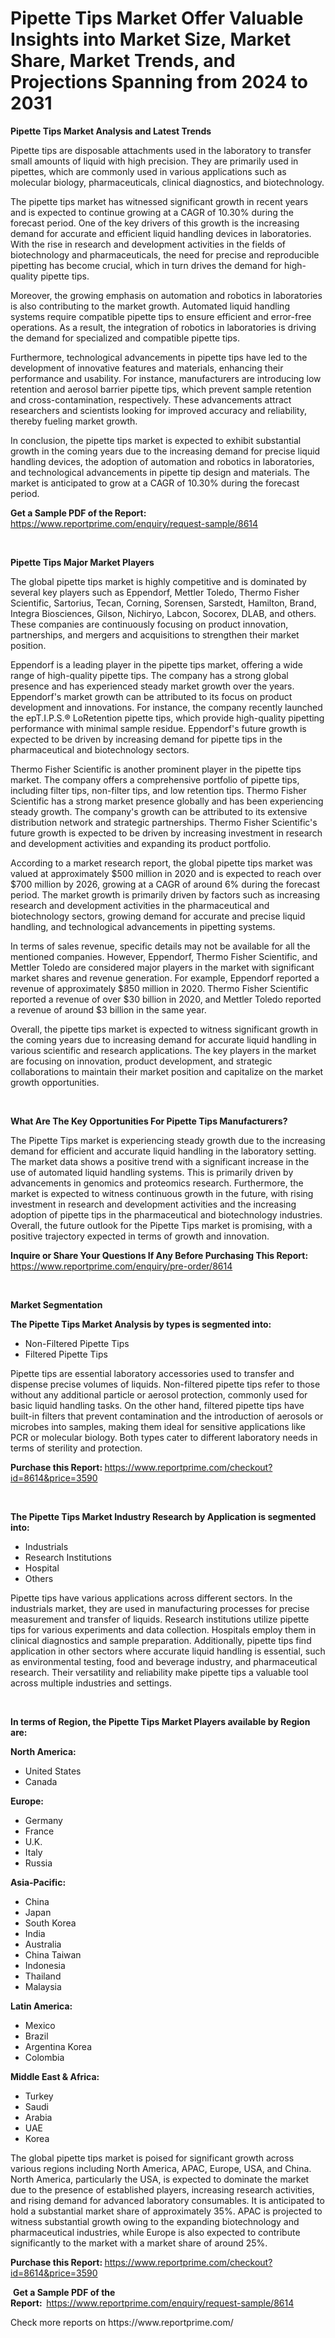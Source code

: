 <p><h1>Pipette Tips Market Offer Valuable Insights into Market Size, Market Share, Market Trends, and Projections Spanning from 2024 to 2031</h1></p><p><strong>Pipette Tips Market Analysis and Latest Trends</strong></p>
<p><p>Pipette tips are disposable attachments used in the laboratory to transfer small amounts of liquid with high precision. They are primarily used in pipettes, which are commonly used in various applications such as molecular biology, pharmaceuticals, clinical diagnostics, and biotechnology. </p><p>The pipette tips market has witnessed significant growth in recent years and is expected to continue growing at a CAGR of 10.30% during the forecast period. One of the key drivers of this growth is the increasing demand for accurate and efficient liquid handling devices in laboratories. With the rise in research and development activities in the fields of biotechnology and pharmaceuticals, the need for precise and reproducible pipetting has become crucial, which in turn drives the demand for high-quality pipette tips.</p><p>Moreover, the growing emphasis on automation and robotics in laboratories is also contributing to the market growth. Automated liquid handling systems require compatible pipette tips to ensure efficient and error-free operations. As a result, the integration of robotics in laboratories is driving the demand for specialized and compatible pipette tips.</p><p>Furthermore, technological advancements in pipette tips have led to the development of innovative features and materials, enhancing their performance and usability. For instance, manufacturers are introducing low retention and aerosol barrier pipette tips, which prevent sample retention and cross-contamination, respectively. These advancements attract researchers and scientists looking for improved accuracy and reliability, thereby fueling market growth.</p><p>In conclusion, the pipette tips market is expected to exhibit substantial growth in the coming years due to the increasing demand for precise liquid handling devices, the adoption of automation and robotics in laboratories, and technological advancements in pipette tip design and materials. The market is anticipated to grow at a CAGR of 10.30% during the forecast period.</p></p>
<p><strong>Get a Sample PDF of the Report:&nbsp;</strong> <a href="https://www.reportprime.com/enquiry/request-sample/8614">https://www.reportprime.com/enquiry/request-sample/8614</a></p>
<p>&nbsp;</p>
<p><strong>Pipette Tips Major Market Players</strong></p>
<p><p>The global pipette tips market is highly competitive and is dominated by several key players such as Eppendorf, Mettler Toledo, Thermo Fisher Scientific, Sartorius, Tecan, Corning, Sorensen, Sarstedt, Hamilton, Brand, Integra Biosciences, Gilson, Nichiryo, Labcon, Socorex, DLAB, and others. These companies are continuously focusing on product innovation, partnerships, and mergers and acquisitions to strengthen their market position.</p><p>Eppendorf is a leading player in the pipette tips market, offering a wide range of high-quality pipette tips. The company has a strong global presence and has experienced steady market growth over the years. Eppendorf's market growth can be attributed to its focus on product development and innovations. For instance, the company recently launched the epT.I.P.S.® LoRetention pipette tips, which provide high-quality pipetting performance with minimal sample residue. Eppendorf's future growth is expected to be driven by increasing demand for pipette tips in the pharmaceutical and biotechnology sectors.</p><p>Thermo Fisher Scientific is another prominent player in the pipette tips market. The company offers a comprehensive portfolio of pipette tips, including filter tips, non-filter tips, and low retention tips. Thermo Fisher Scientific has a strong market presence globally and has been experiencing steady growth. The company's growth can be attributed to its extensive distribution network and strategic partnerships. Thermo Fisher Scientific's future growth is expected to be driven by increasing investment in research and development activities and expanding its product portfolio.</p><p>According to a market research report, the global pipette tips market was valued at approximately $500 million in 2020 and is expected to reach over $700 million by 2026, growing at a CAGR of around 6% during the forecast period. The market growth is primarily driven by factors such as increasing research and development activities in the pharmaceutical and biotechnology sectors, growing demand for accurate and precise liquid handling, and technological advancements in pipetting systems.</p><p>In terms of sales revenue, specific details may not be available for all the mentioned companies. However, Eppendorf, Thermo Fisher Scientific, and Mettler Toledo are considered major players in the market with significant market shares and revenue generation. For example, Eppendorf reported a revenue of approximately $850 million in 2020. Thermo Fisher Scientific reported a revenue of over $30 billion in 2020, and Mettler Toledo reported a revenue of around $3 billion in the same year.</p><p>Overall, the pipette tips market is expected to witness significant growth in the coming years due to increasing demand for accurate liquid handling in various scientific and research applications. The key players in the market are focusing on innovation, product development, and strategic collaborations to maintain their market position and capitalize on the market growth opportunities.</p></p>
<p>&nbsp;</p>
<p><strong>What Are The Key Opportunities For Pipette Tips Manufacturers?</strong></p>
<p><p>The Pipette Tips market is experiencing steady growth due to the increasing demand for efficient and accurate liquid handling in the laboratory setting. The market data shows a positive trend with a significant increase in the use of automated liquid handling systems. This is primarily driven by advancements in genomics and proteomics research. Furthermore, the market is expected to witness continuous growth in the future, with rising investment in research and development activities and the increasing adoption of pipette tips in the pharmaceutical and biotechnology industries. Overall, the future outlook for the Pipette Tips market is promising, with a positive trajectory expected in terms of growth and innovation.</p></p>
<p><strong>Inquire or Share Your Questions If Any Before Purchasing This Report:</strong> <a href="https://www.reportprime.com/enquiry/pre-order/8614">https://www.reportprime.com/enquiry/pre-order/8614</a></p>
<p>&nbsp;</p>
<p><strong>Market Segmentation</strong></p>
<p><strong>The Pipette Tips Market Analysis by types is segmented into:</strong></p>
<p><ul><li>Non-Filtered Pipette Tips</li><li>Filtered Pipette Tips</li></ul></p>
<p><p>Pipette tips are essential laboratory accessories used to transfer and dispense precise volumes of liquids. Non-filtered pipette tips refer to those without any additional particle or aerosol protection, commonly used for basic liquid handling tasks. On the other hand, filtered pipette tips have built-in filters that prevent contamination and the introduction of aerosols or microbes into samples, making them ideal for sensitive applications like PCR or molecular biology. Both types cater to different laboratory needs in terms of sterility and protection.</p></p>
<p><strong>Purchase this Report:&nbsp;</strong><a href="https://www.reportprime.com/checkout?id=8614&price=3590">https://www.reportprime.com/checkout?id=8614&price=3590</a></p>
<p>&nbsp;</p>
<p><strong>The Pipette Tips Market Industry Research by Application is segmented into:</strong></p>
<p><ul><li>Industrials</li><li>Research Institutions</li><li>Hospital</li><li>Others</li></ul></p>
<p><p>Pipette tips have various applications across different sectors. In the industrials market, they are used in manufacturing processes for precise measurement and transfer of liquids. Research institutions utilize pipette tips for various experiments and data collection. Hospitals employ them in clinical diagnostics and sample preparation. Additionally, pipette tips find application in other sectors where accurate liquid handling is essential, such as environmental testing, food and beverage industry, and pharmaceutical research. Their versatility and reliability make pipette tips a valuable tool across multiple industries and settings.</p></p>
<p>&nbsp;</p>
<p><strong>In terms of Region, the Pipette Tips Market Players available by Region are:</strong></p>
<p>
    <p> <strong> North America: </strong>
        <ul>
            <li>United States</li>
            <li>Canada</li>
        </ul>
        </p> 
    <p> <strong> Europe: </strong>
        <ul>
            <li>Germany</li>
            <li>France</li>
            <li>U.K.</li>
            <li>Italy</li>
            <li>Russia</li>
        </ul>
        </p> 
    <p> <strong> Asia-Pacific: </strong>
        <ul>
            <li>China</li>
            <li>Japan</li>
            <li>South Korea</li>
            <li>India</li>
            <li>Australia</li>
            <li>China Taiwan</li>
            <li>Indonesia</li>
            <li>Thailand</li>
            <li>Malaysia</li>
        </ul>
        </p> 
    <p> <strong> Latin America: </strong>
        <ul>
            <li>Mexico</li>
            <li>Brazil</li>
            <li>Argentina Korea</li>
            <li>Colombia</li>
        </ul>
        </p> 
    <p> <strong> Middle East & Africa: </strong>
        <ul>
            <li>Turkey</li>
            <li>Saudi</li>
            <li>Arabia</li>
            <li>UAE</li>
            <li>Korea</li>
        </ul>
    </p>
    </p>
<p><p>The global pipette tips market is poised for significant growth across various regions including North America, APAC, Europe, USA, and China. North America, particularly the USA, is expected to dominate the market due to the presence of established players, increasing research activities, and rising demand for advanced laboratory consumables. It is anticipated to hold a substantial market share of approximately 35%. APAC is projected to witness substantial growth owing to the expanding biotechnology and pharmaceutical industries, while Europe is also expected to contribute significantly to the market with a market share of around 25%.</p></p>
<p><strong>Purchase this Report: </strong><a href="https://www.reportprime.com/checkout?id=8614&price=3590">https://www.reportprime.com/checkout?id=8614&price=3590</a></p>
<p>&nbsp;<strong>Get a Sample PDF of the Report:&nbsp;&nbsp;</strong><a href="https://www.reportprime.com/enquiry/request-sample/8614">https://www.reportprime.com/enquiry/request-sample/8614</a></p>
<p><strong></strong></p>
<p>Check more reports on https://www.reportprime.com/</p>